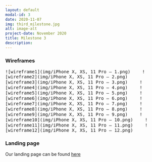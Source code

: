 ```yaml
---
layout: default
modal-id: 3
date: 2020-11-07
img: third_milestone.jpg
alt: image-alt
project-date: November 2020
title: Milestone 3
description:  
---
```

### Wireframes

<kbd>![wireframe1](img/iPhone X, XS, 11 Pro – 1.png)&nbsp;&nbsp;&nbsp;&nbsp;</kbd>
<kbd>![wireframe2](img/iPhone X, XS, 11 Pro – 2.png)&nbsp;&nbsp;&nbsp;&nbsp;</kbd>
<kbd>[wireframe3](img/iPhone X, XS, 11 Pro – 3.png)&nbsp;&nbsp;&nbsp;&nbsp;</kbd>
<kbd>![wireframe4](img/iPhone X, XS, 11 Pro – 4.png)&nbsp;&nbsp;&nbsp;&nbsp;</kbd>
<kbd>![wireframe5](img/iPhone X, XS, 11 Pro – 5.png)&nbsp;&nbsp;&nbsp;&nbsp;</kbd>
<kbd>![wireframe6](img/iPhone X, XS, 11 Pro – 6.png)&nbsp;&nbsp;&nbsp;&nbsp;</kbd>
<kbd>![wireframe7](img/iPhone X, XS, 11 Pro – 7.png)&nbsp;&nbsp;&nbsp;&nbsp;</kbd>
<kbd>![wireframe8](img/iPhone X, XS, 11 Pro – 8.png)&nbsp;&nbsp;&nbsp;&nbsp;</kbd>
<kbd>![wireframe9](img/iPhone X, XS, 11 Pro – 9.png)&nbsp;&nbsp;&nbsp;&nbsp;</kbd>
<kbd>![wireframe10](img/iPhone X, XS, 11 Pro – 10.png)&nbsp;&nbsp;&nbsp;&nbsp;</kbd>
<kbd>![wireframe11](img/iPhone X, XS, 11 Pro – 11.png)&nbsp;&nbsp;&nbsp;&nbsp;</kbd>
<kbd>![wireframe12](img/iPhone X, XS, 11 Pro – 12.png)&nbsp;&nbsp;&nbsp;&nbsp;</kbd>

### Landing page

Our landing page can be found [here](https://unifind2020.github.io/home/)
